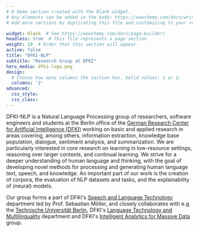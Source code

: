 ```yaml
---
# A Demo section created with the Blank widget.
# Any elements can be added in the body: https://wowchemy.com/docs/writing-markdown-latex/
# Add more sections by duplicating this file and customizing to your requirements.

widget: blank  # See https://wowchemy.com/docs/page-builder/
headless: true  # This file represents a page section.
weight: 10  # Order that this section will appear.
active: false
title: "DFKI-NLP"
subtitle: "Research Group at DFKI"
hero_media: dfki-logo.png
design:
  # Choose how many columns the section has. Valid values: 1 or 2.
  columns: '2'
advanced:
  css_style:
  css_class:
---
```


DFKI-NLP is a Natural Language Processing group of researchers, software engineers and students at the Berlin office of the [German Research Center for Artificial Intelligence (DFKI)](https://www.dfki.de) working on basic and applied research in areas covering, among others, information extraction, knowledge base population, dialogue, sentiment analysis, and summarization. We are particularly interested in core research on learning in low-resource settings, reasoning over larger contexts, and continual learning. We strive for a deeper understanding of human language and thinking, with the goal of developing novel methods for processing and generating human language text, speech, and knowledge.  An important part of our work is the creation of corpora, the evaluation of NLP datasets and tasks, and the explainability of (neural) models. 

Our group forms a part of DFKI's [Speech and Language Technology](https://www.dfki.de/en/web/research/research-departments/speech-and-language-technology/) department led by Prof. Sebastian Möller, and closely collaborates with e.g. the [Technische Universität Berlin](https://www.tu.berlin/en/), DFKI's [Language Technology and Multilinguality](https://www.dfki.de/en/web/research/research-departments/multilinguality-and-language-technology/) department and DFKI's [Intelligent Analytics for Massive Data](https://www.dfki.de/en/web/research/research-departments/intelligent-analytics-for-massive-data/) group.
